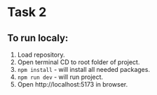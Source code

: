 # Task 2

## To run localy:

1. Load repository.
2. Open terminal CD to root folder of project.
3. `npm install` - will install all needed packages.
4. `npm run dev` - will run project.
5. Open http://localhost:5173 in browser.
